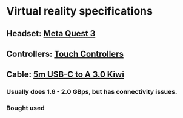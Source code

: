 # Virtual reality specifications
## Headset: [Meta Quest 3](https://www.meta.com/quest/quest-3)
## Controllers: [Touch Controllers](https://www.meta.com/quest/accessories/quest-touch-plus-controller/)
## Cable: [5m USB-C to A 3.0 Kiwi](https://www.odkarla.cz/informace-o-produktu?productId=2265987)
### Usually does 1.6 - 2.0 GBps, but has connectivity issues.
### Bought used
